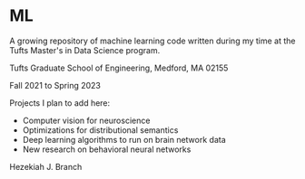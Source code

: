 # ML

A growing repository of machine learning code written during my time at the Tufts Master's in Data Science program.

Tufts Graduate School of Engineering, Medford, MA 02155

Fall 2021 to Spring 2023


Projects I plan to add here:
- Computer vision for neuroscience
- Optimizations for distributional semantics
- Deep learning algorithms to run on brain network data
- New research on behavioral neural networks


Hezekiah J. Branch
